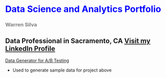 # <font color=blue>Data Science and Analytics Portfolio</font>
### <font color=gray>Warren Silva</font>
Data Professional in Sacramento, CA
[Visit my LinkedIn Profile](https://www.linkedin.com/in/warren-silva/)
---

[Data Generator for A/B Testing](https://nbviewer.org/github/wsilva916/wsilva916.github.io/blob/main/ab_generator.ipynb)
- Used to generate sample data for project above
